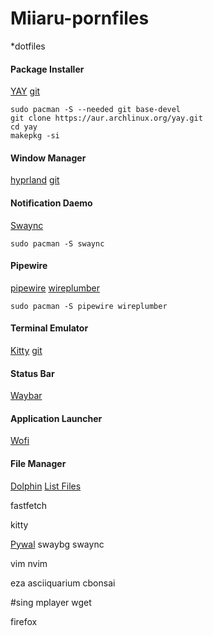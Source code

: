 # Miiaru-pornfiles
*dotfiles

#### Package Installer
[YAY](https://aur.archlinux.org/packages/yay)
[git](https://github.com/Jguer/yay?tab=readme-ov-file)
```
sudo pacman -S --needed git base-devel
git clone https://aur.archlinux.org/yay.git
cd yay
makepkg -si
```

#### Window Manager
[hyprland](https://hyprland.org/)
[git](https://github.com/hyprwm/Hyprland)

#### Notification Daemo
[Swaync](https://github.com/ErikReider/SwayNotificationCenter)
```
sudo pacman -S swaync
```

#### Pipewire
[pipewire](https://www.pipewire.org/)
[wireplumber](https://wiki.archlinux.org/title/WirePlumber)
```
sudo pacman -S pipewire wireplumber
```

#### Terminal Emulator
[Kitty](https://sw.kovidgoyal.net/kitty/)
[git](https://github.com/kovidgoyal/kitty)

#### Status Bar
[Waybar](https://github.com/Alexays/Waybar)

#### Application Launcher
[Wofi](https://hg.sr.ht/~scoopta/wofi)

#### File Manager
[Dolphin](https://apps.kde.org/dolphin/)
[List Files](https://github.com/gokcehan/lf/tree/master)

fastfetch

kitty


[Pywal](https://github.com/dylanaraps/pywal)
swaybg
swaync

vim
nvim

eza
asciiquarium
cbonsai

#sing
mplayer
wget

firefox
